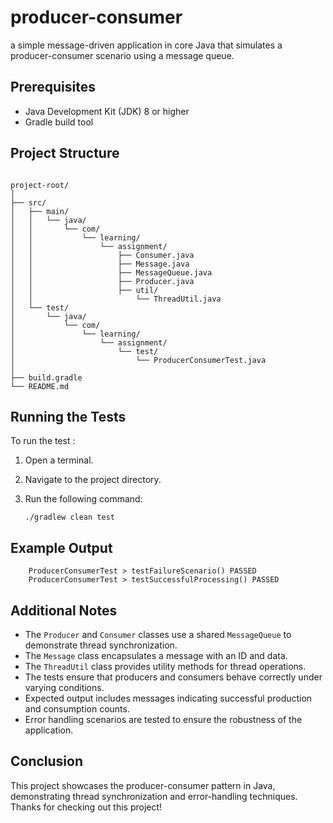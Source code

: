 # producer-consumer

a simple message-driven application in core Java that simulates a producer-consumer scenario using a message queue.

## Prerequisites

- Java Development Kit (JDK) 8 or higher
- Gradle build tool

## Project Structure
```

project-root/
│
├── src/
│   ├── main/
│   │   └── java/
│   │       └── com/
│   │           └── learning/
│   │               └── assignment/
│   │                   ├── Consumer.java
│   │                   ├── Message.java
│   │                   ├── MessageQueue.java
│   │                   ├── Producer.java
│   │                   ├── util/
│   │                       └── ThreadUtil.java
│   └── test/
│       └── java/
│           └── com/
│               └── learning/
│                   └── assignment/
│                       └── test/
│                           └── ProducerConsumerTest.java
│
├── build.gradle
└── README.md

```

## Running the Tests

To run the test :

1. Open a terminal.
2. Navigate to the project directory.
3. Run the following command:

    ```
    ./gradlew clean test
    ```
## Example Output
```
    ProducerConsumerTest > testFailureScenario() PASSED
    ProducerConsumerTest > testSuccessfulProcessing() PASSED
```
## Additional Notes

- The `Producer` and `Consumer` classes use a shared `MessageQueue` to demonstrate thread synchronization.
- The `Message` class encapsulates a message with an ID and data.
- The `ThreadUtil` class provides utility methods for thread operations.
- The tests ensure that producers and consumers behave correctly under varying conditions.
- Expected output includes messages indicating successful production and consumption counts.
- Error handling scenarios are tested to ensure the robustness of the application.


## Conclusion

This project showcases the producer-consumer pattern in Java, demonstrating thread synchronization and error-handling techniques. Thanks for checking out this project!



